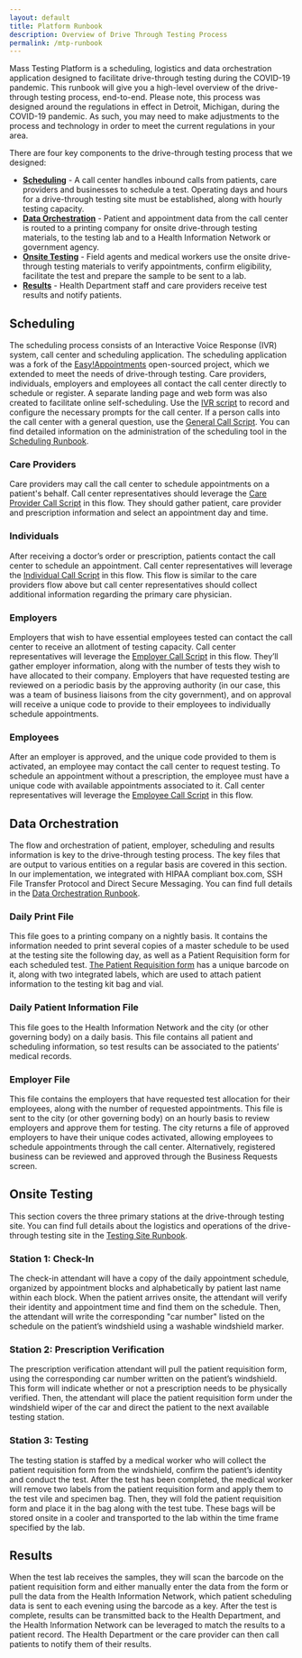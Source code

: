 ```yaml
---
layout: default
title: Platform Runbook
description: Overview of Drive Through Testing Process
permalink: /mtp-runbook
---
```


Mass Testing Platform is a scheduling, logistics and data orchestration application designed to facilitate drive-through testing during the COVID-19 pandemic. This runbook will give you a high-level overview of the drive-through testing process, end-to-end. Please note, this process was designed around the regulations in effect in Detroit, Michigan, during the COVID-19 pandemic. As such, you may need to make adjustments to the process and technology in order to meet the current regulations in your area.

There are four key components to the drive-through testing process that we designed:

- [**Scheduling**](#scheduling) -  A call center handles inbound calls from patients, care providers and businesses to schedule a test. Operating days and hours for a drive-through testing site must be established, along with hourly testing capacity.
- [**Data Orchestration**](#data-orchestration) -  Patient and appointment data from the call center is routed to a printing company for onsite drive-through testing materials, to the testing lab and to a Health Information Network or government agency.
- [**Onsite Testing**](#onsite-testing) - Field agents and medical workers use the onsite drive-through testing materials to verify appointments, confirm eligibility, facilitate the test and prepare the sample to be sent to a lab.
- [**Results**](#results) - Health Department staff and care providers receive test results and notify patients.

## Scheduling

The scheduling process consists of an Interactive Voice Response (IVR) system, call center and scheduling application. The scheduling application was a fork of the [Easy!Appointments](https://easyappointments.org/) open-sourced project, which we extended to meet the needs of drive-through testing. Care providers, individuals, employers and employees all contact the call center directly to schedule or register. A separate landing page and web form was also created to facilitate online self-scheduling. Use the [IVR script](../call-scripts/IVR) to record and configure the necessary prompts for the call center. If a person calls into the call center with a general question, use the [General Call Script](../call-scripts/general).  You can find detailed information on the administration of the scheduling tool in the [Scheduling Runbook](../scheduling-runbook).

### Care Providers

Care providers may call the call center to schedule appointments on a patient's behalf. Call center representatives should leverage the [Care Provider Call Script](../call-scripts/provider) in this flow. They should gather patient, care provider and prescription information and select an appointment day and time. 

### Individuals

After receiving a doctor’s order or prescription, patients contact the call center to schedule an appointment. Call center representatives will leverage the  [Individual Call Script](../call-scripts/individual) in this flow. This flow is similar to the care providers flow above but call center representatives should collect additional information regarding the primary care physician.

### Employers

Employers that wish to have essential employees tested can contact the call center to receive an allotment of testing capacity. Call center representatives will leverage the [Employer Call Script](../call-scripts/employer) in this flow. They’ll gather employer information, along with the number of tests they wish to have allocated to their company. Employers that have requested testing are reviewed on a periodic basis by the approving authority (in our case, this was a team of business liaisons from the city government), and on approval will receive a unique code to provide to their employees to individually schedule appointments.

### Employees

After an employer is approved, and the unique code provided to them is activated, an employee may contact the call center to request testing. To schedule an appointment without a prescription, the employee must have a unique code with available appointments associated to it. Call center representatives will leverage the [Employee Call Script](../call-scripts/employee) in this flow.

## Data Orchestration

The flow and orchestration of patient, employer, scheduling and results information is key to the drive-through testing process. The key files that are output to various entities on a regular basis are covered in this section. In our implementation, we integrated with HIPAA compliant box.com, SSH File Transfer Protocol and Direct Secure Messaging. You can find full details in the [Data Orchestration Runbook](../data-runbook).

### Daily Print File

This file goes to a printing company on a nightly basis. It contains the information needed to print several copies of a master schedule to be used at the testing site the following day, as well as a Patient Requisition form for each scheduled test.  [The Patient Requisition form](../docs/sample_files/Patient_Req_157980DJ.pdf) has a unique barcode on it, along with two integrated labels, which are used to attach patient information to the testing kit bag and vial.

### Daily Patient Information File

This file goes to the Health Information Network and the city (or other governing body) on a daily basis. This file contains all patient and scheduling information, so test results can be associated to the patients’ medical records.

### Employer File

This file contains the employers that have requested test allocation for their employees, along with the number of requested appointments. This file is sent to the city (or other governing body) on an hourly basis to review employers and approve them for testing. The city returns a file of approved employers to have their unique codes activated, allowing employees to schedule appointments through the call center. Alternatively, registered business can be reviewed and approved through the Business Requests screen.

## Onsite Testing

This section covers the three primary stations at the drive-through testing site. You can find full details about the logistics and operations of the drive-through testing site in the  [Testing Site Runbook](../testing-runbook).

### Station 1: Check-In

The check-in attendant will have a copy of the daily appointment schedule, organized by appointment blocks and alphabetically by patient last name within each block. When the patient arrives onsite, the attendant will verify their identity and appointment time and find them on the schedule. Then, the attendant will write the corresponding "car number" listed on the schedule on the patient’s windshield using a washable windshield marker.

### Station 2:  Prescription Verification

The prescription verification attendant will pull the patient requisition form, using the corresponding car number written on the patient’s windshield. This form will indicate whether or not a prescription needs to be physically verified. Then, the attendant will place the patient requisition form under the windshield wiper of the car and direct the patient to the next available testing station.

### Station 3:  Testing

 The testing station is staffed by a medical worker who will collect the patient requisition form from the windshield, confirm the patient’s identity and conduct the test. After the test has been completed, the medical worker will remove two labels from the patient requisition form and apply them to the test vile and specimen bag. Then, they will fold the patient requisition form and place it in the bag along with the test tube. These bags will be stored onsite in a cooler and transported to the lab within the time frame specified by the lab.

## Results

When the test lab receives the samples, they will scan the barcode on the patient requisition form and either manually enter the data from the form or pull the data from the Health Information Network, which patient scheduling data is sent to each evening using the barcode as a key. After the test is complete, results can be transmitted back to the Health Department, and the Health Information Network can be leveraged to match the results to a patient record. The Health Department or the care provider can then call patients to notify them of their results.
